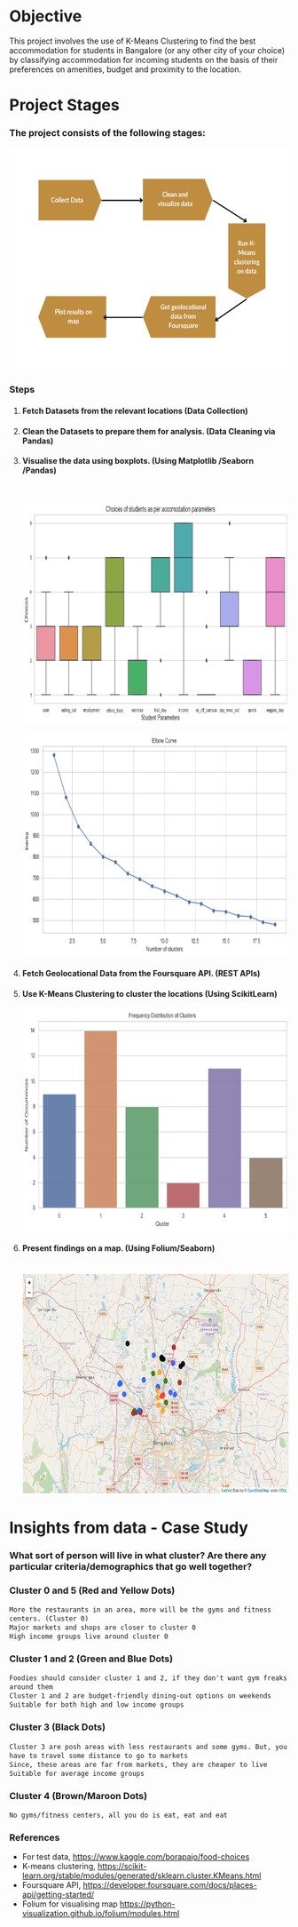 # Objective 
This project involves the use of K-Means Clustering to find the best accommodation for students in Bangalore (or any other city of your choice) by classifying accommodation for incoming students on the basis of their preferences on amenities, budget and proximity to the location.

# Project Stages

### The project consists of the following stages:<br>

<img src="./results/workflow.png" alt="workflow" width="600px" height="400px">

### Steps
1. #### Fetch Datasets from the relevant locations (Data Collection)

2. #### Clean the Datasets to prepare them for analysis. (Data Cleaning via Pandas)

3. #### Visualise the data using boxplots. (Using Matplotlib /Seaborn /Pandas) 
   <br>
   
   <img src="./results/boxplot.png" alt="boxplot" width="700px" height="400px"> <br>
   
   <img src="./results/elbow_curve.png" alt="elbow_curve" width="700px" height="400px">

4. #### Fetch Geolocational Data from the Foursquare API. (REST APIs) 

5. #### Use K-Means Clustering to cluster the locations (Using ScikitLearn) <br>

   <img src="./results/bargraph.png" alt="bargraph" width="700px" height="400px">

6. #### Present findings on a map. (Using Folium/Seaborn)
   <br>
   
   <img src="./results/map.png" alt="map" width="700px" height="400px">
   

# Insights from data - Case Study
### What sort of person will live in what cluster? Are there any particular criteria/demographics that go well together?

### Cluster 0 and 5 (Red and Yellow Dots)

    More the restaurants in an area, more will be the gyms and fitness centers. (Cluster 0)
    Major markets and shops are closer to cluster 0
    High income groups live around cluster 0

### Cluster 1 and 2 (Green and Blue Dots)

    Foodies should consider cluster 1 and 2, if they don't want gym freaks around them
    Cluster 1 and 2 are budget-friendly dining-out options on weekends
    Suitable for both high and low income groups

### Cluster 3 (Black Dots)

    Cluster 3 are posh areas with less restaurants and some gyms. But, you have to travel some distance to go to markets
    Since, these areas are far from markets, they are cheaper to live
    Suitable for average income groups

### Cluster 4 (Brown/Maroon Dots)

    No gyms/fitness centers, all you do is eat, eat and eat

### References
- For test data, https://www.kaggle.com/borapajo/food-choices
- K-means clustering, https://scikit-learn.org/stable/modules/generated/sklearn.cluster.KMeans.html
- Foursquare API, https://developer.foursquare.com/docs/places-api/getting-started/
- Folium for visualising map https://python-visualization.github.io/folium/modules.html
